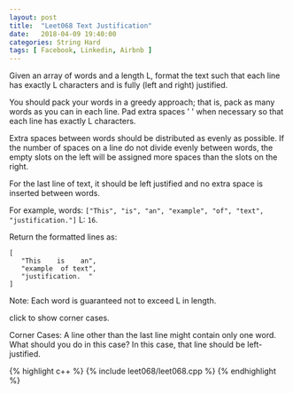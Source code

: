 ```yaml
---
layout: post
title:  "Leet068 Text Justification"
date:   2018-04-09 19:40:00
categories: String Hard
tags: [ Facebook, Linkedin, Airbnb ]
---
```


Given an array of words and a length L, format the text such that each line has exactly L characters and is fully (left and right) justified.

You should pack your words in a greedy approach; that is, pack as many words as you can in each line. Pad extra spaces ' ' when necessary so that each line has exactly L characters.

Extra spaces between words should be distributed as evenly as possible. If the number of spaces on a line do not divide evenly between words, the empty slots on the left will be assigned more spaces than the slots on the right.

For the last line of text, it should be left justified and no extra space is inserted between words.

For example,
words: ```["This", "is", "an", "example", "of", "text", "justification."]```
L: ```16```.

Return the formatted lines as:
```
[
   "This    is    an",
   "example  of text",
   "justification.  "
]
```

Note: Each word is guaranteed not to exceed L in length.

click to show corner cases.

Corner Cases:
A line other than the last line might contain only one word. What should you do in this case?
In this case, that line should be left-justified.

{% highlight c++ %}
{% include leet068/leet068.cpp %}
{% endhighlight %}
